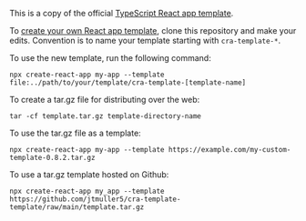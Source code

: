 This is a copy of the official [TypeScript React app template](https://github.com/facebook/create-react-app/tree/main/packages/cra-template-typescript). 

To [create your own React app template](https://create-react-app.dev/docs/custom-templates/), clone this repository and make your edits. Convention is to name your template starting with `cra-template-*`.

To use the new template, run the following command:
```
npx create-react-app my-app --template file:../path/to/your/template/cra-template-[template-name]
```
To create a tar.gz file for distributing over the web:
```
tar -cf template.tar.gz template-directory-name
```
To use the tar.gz file as a template:
```
npx create-react-app my-app --template https://example.com/my-custom-template-0.8.2.tar.gz
```
To use a tar.gz template hosted on Github:
```
npx create-react-app my_app --template https://github.com/jtmuller5/cra-template-template/raw/main/template.tar.gz
```